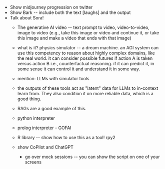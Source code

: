 - Show midjourney progression on twitter
- Show Bark -- include both the text [laughs] and the output
- Talk about Sora!
   - The generative AI video -- text prompt to video, video-to-video,
     image to video (e.g., take this image or video and continue it,
     or take this image and make a video that ends with that image)

   - what is it? physics simulator -- a dream machine. an AGI system
     can use this competency to reason about highly complex domains,
     like the real world. it can consider possible futures if action
     A is taken versus action B i.e., counterfactual reasoning. if it can
     predict it, in some sense it can control it and understand it in
     some way.

   - mention: LLMs with simulator tools

   - the outputs of these tools act as "latent" data for LLMs to in-context
   learn from. They also condition it on more reliable data, which is
   a good thing.

   - RAGs are a good example of this.

   - python interpreter

   - prolog interpreter - GOFAI


   - R library -- show how to use this as a tool! rpy2

   - show CoPilot and ChatGPT

      - go over mock sessions -- you can show the script on one of your
        screens
